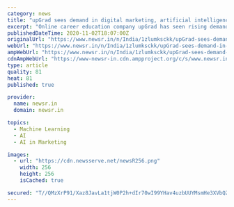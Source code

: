 ```yaml
---
category: news
title: "upGrad sees demand in digital marketing, artificial intelligence, machine learning courses"
excerpt: "Online career education company upGrad has seen rising demand for courses in the areas of Digital Marketing, Data Science, Machine Learning and Artifi"
publishedDateTime: 2020-11-02T18:07:00Z
originalUrl: "https://www.newsr.in/n/India/1zlumksckk/upGrad-sees-demand-in-digital-marketing-artificial-intelligence.htm"
webUrl: "https://www.newsr.in/n/India/1zlumksckk/upGrad-sees-demand-in-digital-marketing-artificial-intelligence.htm"
ampWebUrl: "https://www.newsr.in/n/India/1zlumksckk/upGrad-sees-demand-in-digital-marketing-artificial-intelligence.htm"
cdnAmpWebUrl: "https://www-newsr-in.cdn.ampproject.org/c/s/www.newsr.in/n/India/1zlumksckk/upGrad-sees-demand-in-digital-marketing-artificial-intelligence.htm"
type: article
quality: 81
heat: 81
published: true

provider:
  name: newsr.in
  domain: newsr.in

topics:
  - Machine Learning
  - AI
  - AI in Marketing

images:
  - url: "https://cdn.newsserve.net/newsR256.png"
    width: 256
    height: 256
    isCached: true

secured: "T//QMzXrP91/Xaz8JavLa1tjW0P2h+dIr70wI99YHav4uzbUUYMsmHe3XVbQZM5UjfOraa1lwBhmkqDUrbHs3kSm9YxcTMX61B9AaTrd8QlcacCjIYUtJU6/pUKE8+gGz+1vpRX0ZyvcO/PXzT4cLtIi2e+NEtG5qzXNNN45hKMIea2cZ+OKsMvekQfPP8z05yMOrB1gtPJ9dHM9L009YZ7CD9uOiFqZjvYlujPx/lTOv92syBSF+C1qxG8Qff85wub2phBMZGFrkksAg+TLOA+iuCS1WSUoskcs4p8y4CY9hr1Zc0/XSyHydA3+6pPnzDTZ1UDUtJJmaTsSZDf9NQo5bS4qv+UyBQdsJjYWvyM=;w7uqQsqjnN1zEqwkyvFNUg=="
---
```


